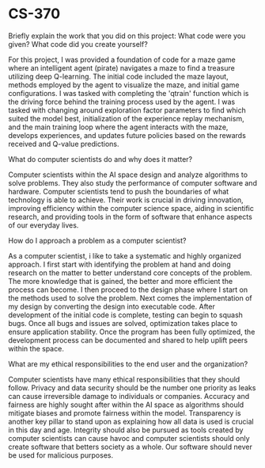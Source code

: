 # CS-370

Briefly explain the work that you did on this project: What code were you given? What code did you create yourself?

For this project, I was provided a foundation of code for a maze game where an intelligent agent (pirate) navigates a maze to find a treasure utilizing deep Q-learning. The initial code included the maze layout, methods employed by the agent to visualize the maze, and initial game configurations. I was tasked with completing the 'qtrain' function which is the driving force behind the training process used by the agent. I was tasked with changing around exploration factor parameters to find which suited the model best, initialization of the experience replay mechanism, and the main training loop where the agent interacts with the maze, develops experiences, and updates future policies based on the rewards received and Q-value predictions.


What do computer scientists do and why does it matter?

Computer scientists within the AI space design and analyze algorithms to solve problems. They also study the performance of computer software and hardware. Computer scientists tend to push the boundaries of what technology is able to achieve. Their work is crucial in driving innovation, improving efficiency within the computer science space, aiding in scientific research, and providing tools in the form of software that enhance aspects of our everyday lives.


How do I approach a problem as a computer scientist?

As a computer scientist, i like to take a systematic and highly organized approach. I first start with identifying the problem at hand and doing research on the matter to better understand core concepts of the problem. The more knowledge that is gained, the better and more efficient the process can become. I then proceed to the design phase where I start on the methods used to solve the problem. Next comes the implementation of my design by converting the design into executable code. After development of the initial code is complete, testing can begin to squash bugs. Once all bugs and issues are solved, optimization takes place to ensure application stability. Once the program has been fully optimized, the development process can be documented and shared to help uplift peers within the space.


What are my ethical responsibilities to the end user and the organization?

Computer scientists have many ethical responsibilities that they should follow. Privacy and data security should be the number one priority as leaks can cause irreversible damage to individuals or companies. Accuracy and fairness are highly sought after within the AI space as algorithms should mitigate biases and promote fairness within the model. Transparency is another key pillar to stand upon as explaining how all data is used is crucial in this day and age. Integrity should also be pursued as tools created by computer scientists can cause havoc and computer scientists should only create software that betters society as a whole. Our software should never be used for malicious purposes.
